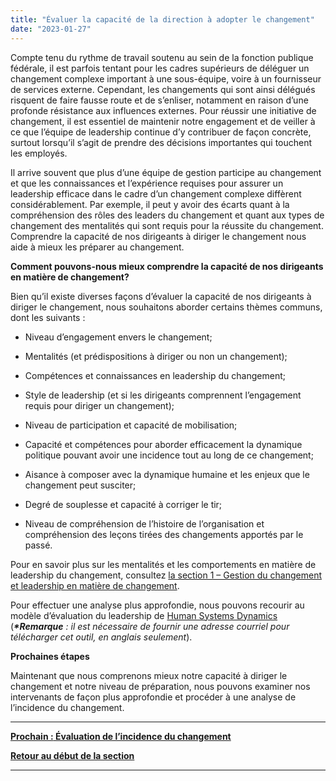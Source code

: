 ```yaml
---
title: "Évaluer la capacité de la direction à adopter le changement"
date: "2023-01-27"
---
```


Compte tenu du rythme de travail soutenu au sein de la fonction publique fédérale, il est parfois tentant pour les cadres supérieurs de déléguer un changement complexe important à une sous-équipe, voire à un fournisseur de services externe. Cependant, les changements qui sont ainsi délégués risquent de faire fausse route et de s’enliser, notamment en raison d’une profonde résistance aux influences externes. Pour réussir une initiative de changement, il est essentiel de maintenir notre engagement et de veiller à ce que l’équipe de leadership continue d’y contribuer de façon concrète, surtout lorsqu’il s’agit de prendre des décisions importantes qui touchent les employés.

Il arrive souvent que plus d’une équipe de gestion participe au changement et que les connaissances et l’expérience requises pour assurer un leadership efficace dans le cadre d’un changement complexe diffèrent considérablement. Par exemple, il peut y avoir des écarts quant à la compréhension des rôles des leaders du changement et quant aux types de changement des mentalités qui sont requis pour la réussite du changement. Comprendre la capacité de nos dirigeants à diriger le changement nous aide à mieux les préparer au changement.

**Comment pouvons-nous mieux comprendre la capacité de nos dirigeants en matière de changement?**

Bien qu’il existe diverses façons d’évaluer la capacité de nos dirigeants à diriger le changement, nous souhaitons aborder certains thèmes communs, dont les suivants :

- Niveau d’engagement envers le changement;

- Mentalités (et prédispositions à diriger ou non un changement);

- Compétences et connaissances en leadership du changement;

- Style de leadership (et si les dirigeants comprennent l’engagement requis pour diriger un changement);

- Niveau de participation et capacité de mobilisation;

- Capacité et compétences pour aborder efficacement la dynamique politique pouvant avoir une incidence tout au long de ce changement;

- Aisance à composer avec la dynamique humaine et les enjeux que le changement peut susciter;

- Degré de souplesse et capacité à corriger le tir;

- Niveau de compréhension de l’histoire de l’organisation et compréhension des leçons tirées des changements apportés par le passé.

Pour en savoir plus sur les mentalités et les comportements en matière de leadership du changement, consultez [la section 1 – Gestion du changement et leadership en matière de changement](/la-gestion-du-changement-et-le-leadership-du-changement/).

Pour effectuer une analyse plus approfondie, nous pouvons recourir au modèle d’évaluation du leadership de [Human Systems Dynamics](https://www.hsdinstitute.org/resources/leadership-as-fit-a-tool-to-assess-leadership-capacity.html) (**_\*Remarque_** _: il est nécessaire de fournir une adresse courriel pour télécharger cet outil, en anglais seulement_).

**Prochaines étapes**

Maintenant que nous comprenons mieux notre capacité à diriger le changement et notre niveau de préparation, nous pouvons examiner nos intervenants de façon plus approfondie et procéder à une analyse de l’incidence du changement.

* * *

[****Prochain :** Évaluation de l’incidence du changement**](/evaluation-de-lincidence-du-changement/)

[**Retour au début de la section**](/capacite-etat-de-preparation-et-incidence/)

* * *
